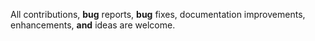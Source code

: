 All contributions, <strong>bug</strong> reports, <strong>bug</strong> fixes, documentation improvements, enhancements, <strong>and</strong> ideas are welcome.
